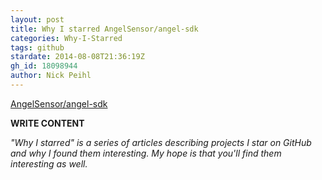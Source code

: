 ```yaml
---
layout: post
title: Why I starred AngelSensor/angel-sdk
categories: Why-I-Starred
tags: github
stardate: 2014-08-08T21:36:19Z
gh_id: 18098944
author: Nick Peihl
---
```


[AngelSensor/angel-sdk](star.repo.html_url)

**WRITE CONTENT**

*"Why I starred" is a series of articles describing projects I star on GitHub and why I found them interesting. My hope is that you'll find them interesting as well.*

